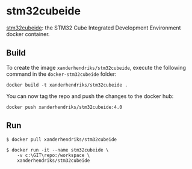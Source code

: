 stm32cubeide
=============

[stm32cubeide](https://github.com/xanderhendriks/docker-stm32cubeide): the STM32 Cube Integrated Development
Environment docker container.

Build
-----

To create the image `xanderhendriks/stm32cubeide`, execute the following command in the
`docker-stm32cubeide` folder:

    docker build -t xanderhendriks/stm32cubeide .

You can now tag the repo and push the changes to the docker hub:

    docker push xanderhendriks/stm32cubeide:4.0


Run
---

    $ docker pull xanderhendriks/stm32cubeide

    $ docker run -it --name stm32cubeide \
        -v c:\GIT\repo:/workspace \
        xanderhendriks/stm32cubeide

